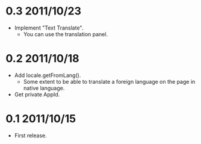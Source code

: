# 0.3 2011/10/23

* Implement "Text Translate".
  * You can use the translation panel.

# 0.2 2011/10/18

* Add locale.getFromLang().
  * Some extent to be able to translate a foreign language on the page in native language.
* Get private AppId.

# 0.1 2011/10/15

* First release.

